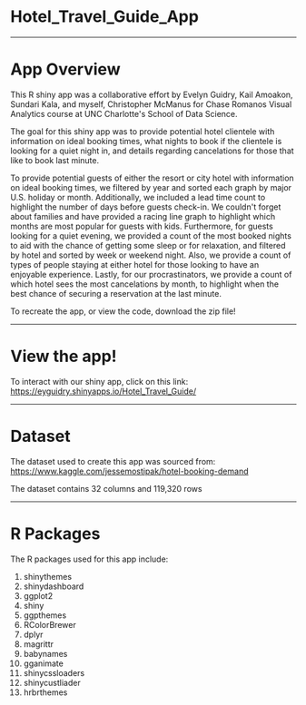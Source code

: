 # Hotel_Travel_Guide_App
----
# App Overview

This R shiny app was a collaborative effort by Evelyn Guidry, Kail Amoakon, Sundari Kala, and myself, Christopher McManus for Chase Romanos Visual Analytics course at UNC Charlotte's School of Data Science. 

The goal for this shiny app was to provide potential hotel clientele with information on ideal booking times, what nights to book if the clientele is looking for a quiet night in, and details regarding cancelations for those that like to book last minute. 

To provide potential guests of either the resort or city hotel with information on ideal booking times, we filtered by year and sorted each graph by major U.S. holiday or month. Additionally, we included a lead time count to highlight the number of days before guests check-in. We couldn't forget about families and have provided a racing line graph to highlight which months are most popular for guests with kids. Furthermore, for guests looking for a quiet evening, we provided a count of the most booked nights to aid with the chance of getting some sleep or for relaxation, and filtered by hotel and sorted by week or weekend night. Also, we provide a count of types of people staying at either hotel for those looking to have an enjoyable experience. Lastly, for our procrastinators, we provide a count of which hotel sees the most cancelations by month, to highlight when the best chance of securing a reservation at the last minute. 

To recreate the app, or view the code, download the zip file!

----
# View the app!

To interact with our shiny app, click on this link: https://eyguidry.shinyapps.io/Hotel_Travel_Guide/

----
# Dataset

The dataset used to create this app was sourced from: https://www.kaggle.com/jessemostipak/hotel-booking-demand

The dataset contains 32 columns and 119,320 rows

----
# R Packages

The R packages used for this app include: 

1. shinythemes
2. shinydashboard
3. ggplot2
4. shiny
5. ggpthemes
6. RColorBrewer
7. dplyr
8. magrittr
9. babynames
10. gganimate
11. shinycssloaders
12. shinycustliader
13. hrbrthemes
